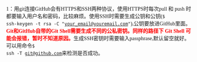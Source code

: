 <font face ="微软雅黑">1：用git连接GitHub会有HTTPS和SSH两种协议，使用HTTPS时每次pull 和 push 时都要输入用户名和密码，比较麻烦。使用SSH时需要生成公钥和公钥(<code>$ ssh-keygen -t rsa -C "your_email@youremail.com"</code>),公钥要放进GitHub里面。**<font color="red">Git和GitHub自带的Git Shell需要生成不同的公私密钥。同样的路径下 Git Shell 可能会报错，暂时不知道原因。**</font>生成SSH密钥时需要输入passphrase,默认留空就好。可以用命令<code>$ ssh -T  git@github.com</code>来检测是否成功。</font>
